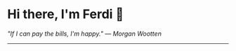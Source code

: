 <h1>Hi there, I'm Ferdi 👋</h1>

<p><em>
  "If I can pay the bills, I'm happy." — Morgan Wootten
</em></p>

---
